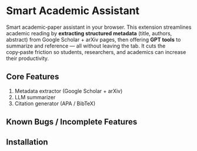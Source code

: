 # Smart Academic Assistant

Smart academic‑paper assistant in your browser. This extension streamlines academic reading by **extracting structured metadata** (title, authors, abstract) from Google Scholar + arXiv pages, then offering **GPT tools** to summarize and reference — all without leaving the tab. It cuts the copy‑paste friction so students, researchers, and academics can increase their productivity.

## Core Features

1. Metadata extractor (Google Scholar + arXiv)
2. LLM summarizer
3. Citation generator (APA / BibTeX)

## Known Bugs / Incomplete Features

## Installation
